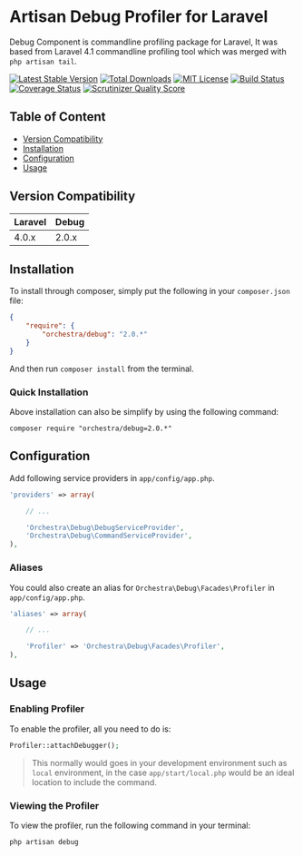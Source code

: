 Artisan Debug Profiler for Laravel
==============

Debug Component is commandline profiling package for Laravel, It was based from Laravel 4.1 commandline profiling tool which was merged with `php artisan tail`.

[![Latest Stable Version](https://img.shields.io/github/release/orchestral/debug.svg?style=flat)](https://packagist.org/packages/orchestra/debug)
[![Total Downloads](https://img.shields.io/packagist/dt/orchestra/debug.svg?style=flat)](https://packagist.org/packages/orchestra/debug)
[![MIT License](https://img.shields.io/packagist/l/orchestra/debug.svg?style=flat)](https://packagist.org/packages/orchestra/debug)
[![Build Status](https://img.shields.io/travis/orchestral/debug/2.0.svg?style=flat)](https://travis-ci.org/orchestral/debug)
[![Coverage Status](https://img.shields.io/coveralls/orchestral/debug/2.0.svg?style=flat)](https://coveralls.io/r/orchestral/debug?branch=2.0)
[![Scrutinizer Quality Score](https://img.shields.io/scrutinizer/g/orchestral/debug/2.0.svg?style=flat)](https://scrutinizer-ci.com/g/orchestral/debug/)

## Table of Content

* [Version Compatibility](#version-compatibility)
* [Installation](#installation)
* [Configuration](#configuration)
* [Usage](#usage)

## Version Compatibility

Laravel    | Debug
:----------|:----------
 4.0.x     | 2.0.x

## Installation

To install through composer, simply put the following in your `composer.json` file:

```json
{
	"require": {
		"orchestra/debug": "2.0.*"
	}
}
```

And then run `composer install` from the terminal.

### Quick Installation

Above installation can also be simplify by using the following command:

    composer require "orchestra/debug=2.0.*"

## Configuration

Add following service providers in `app/config/app.php`.

```php
'providers' => array(

	// ...

	'Orchestra\Debug\DebugServiceProvider',
	'Orchestra\Debug\CommandServiceProvider',
),
```

### Aliases

You could also create an alias for `Orchestra\Debug\Facades\Profiler` in `app/config/app.php`.

```php
'aliases' => array(

    // ...

	'Profiler' => 'Orchestra\Debug\Facades\Profiler',
),
```

## Usage

### Enabling Profiler

To enable the profiler, all you need to do is:

```php
Profiler::attachDebugger();
```

> This normally would goes in your development environment such as `local` environment, in the case `app/start/local.php` would be an ideal location to include the command.

### Viewing the Profiler

To view the profiler, run the following command in your terminal:

```bash
php artisan debug
```
